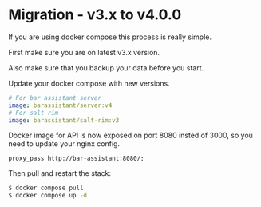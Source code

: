 # Migration - v3.x to v4.0.0

If you are using docker compose this process is really simple.

First make sure you are on latest v3.x version.

Also make sure that you backup your data before you start.

Update your docker compose with new versions.

``` yaml
# For bar assistant server
image: barassistant/server:v4
# For salt rim
image: barassistant/salt-rim:v3
```

Docker image for API is now exposed on port 8080 insted of 3000, so you need to update your nginx config.

```
proxy_pass http://bar-assistant:8080/;
```

Then pull and restart the stack:

``` bash
$ docker compose pull
$ docker compose up -d
```
